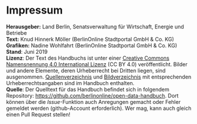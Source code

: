 
# Impressum

**Herausgeber:** Land Berlin, Senatsverwaltung für Wirtschaft, Energie und Betriebe<br/>
**Text:** Knud Hinnerk Möller (BerlinOnline Stadtportal GmbH & Co. KG)<br/>
**Grafiken:** Nadine Wohlfahrt (BerlinOnline Stadtportal GmbH & Co. KG)<br/>
**Stand**: Juni 2019<br/>
**Lizenz**: Der Text des Handbuchs ist unter einer [Creative Commons Namensnennung 4.0 International Lizenz](https://creativecommons.org/licenses/by/4.0/deed.de) (CC BY 4.0) veröffentlicht.
Bilder und andere Elemente, deren Urheberrecht bei Dritten liegen, sind ausgenommen.
[Quellenverzeichnis](#quellenverzeichnis) und [Bildverzeichnis](#bildverzeichnis) mit entsprechenden Urheberrechtsangaben sind im Handbuch enthalten.<br/>
**Quelle**: Der Quelltext für das Handbuch befindet sich in folgendem Repository: <https://github.com/berlinonline/open-data-handbuch>.
Dort können über die _Issue_-Funktion auch Anregungen gemacht oder Fehler gemeldet werden (github-Account erforderlich). Wer mag, kann auch gleich einen Pull Request stellen!

